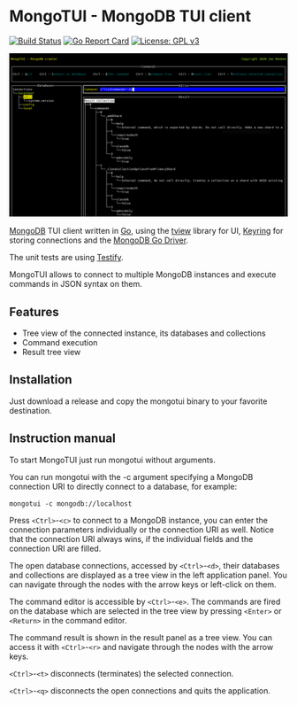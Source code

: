# MongoTUI - MongoDB TUI client

[![Build Status](https://dev.azure.com/janrenken/MongoTui/_apis/build/status/renkman.mongotui?branchName=main)](https://dev.azure.com/janrenken/MongoTui/_build/latest?definitionId=3&branchName=main)
[![Go Report Card](https://goreportcard.com/badge/github.com/renkman/mongotui)](https://goreportcard.com/report/github.com/renkman/mongotui)
[![License: GPL v3](https://img.shields.io/badge/License-GPL%20v3-blue.svg)](https://github.com/lachsfilet/Renkbench/blob/master/LICENSE)

![Screenshot](mongotui.png)

[MongoDB](https://www.mongodb.com/ "MongoDB") TUI client written in [Go](https://golang.org/ "Go"), using the [tview](https://github.com/rivo/tview/ "tview") library for UI, [Keyring](https://github.com/99designs/keyring) for storing connections and the [MongoDB Go Driver](https://github.com/mongodb/mongo-go-driver/ "MongoDB Go Driver").

The unit tests are using [Testify](https://github.com/stretchr/testify "Testify").

MongoTUI allows to connect to multiple MongoDB instances and execute commands in JSON syntax on them.

## Features

- Tree view of the connected instance, its databases and collections
- Command execution
- Result tree view

## Installation

Just download a release and copy the mongotui binary to your favorite destination.

## Instruction manual

To start MongoTUI just run mongotui without arguments.

You can run mongotui with the -c argument specifying a MongoDB connection URI to directly connect to a database, for example:

```
mongotui -c mongodb://localhost
```

Press `<Ctrl>`-`<c>` to connect to a MongoDB instance, you can enter the connection parameters individually or the connection URI as well. Notice that the connection URI always wins, if the individual fields and the connection URI are filled.

The open database connections, accessed by `<Ctrl>`-`<d>`, their databases and collections are displayed as a tree view in the left application panel. You can navigate through the nodes with the arrow keys or left-click on them.

The command editor is accessible by `<Ctrl>`-`<e>`. The commands are fired on the database which are selected in the tree view by pressing `<Enter>` or `<Return>` in the command editor.

The command result is shown in the result panel as a tree view. You can access it with `<Ctrl>`-`<r>` and navigate through the nodes with the arrow keys.

`<Ctrl>`-`<t>` disconnects (terminates) the selected connection.

`<Ctrl>`-`<q>` disconnects the open connections and quits the application.

